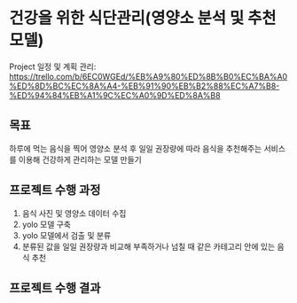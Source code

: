 # 건강을 위한 식단관리(영양소 분석 및 추천 모델)

Project 일정 및 계획 관리: https://trello.com/b/6EC0WGEd/%EB%A9%80%ED%8B%B0%EC%BA%A0%ED%8D%BC%EC%8A%A4-%EB%91%90%EB%B2%88%EC%A7%B8-%ED%94%84%EB%A1%9C%EC%A0%9D%ED%8A%B8

## 목표

하루에 먹는 음식을 찍어 영양소 분석 후 일일 권장량에 따라 음식을 추천해주는 서비스를 이용해 건강하게 관리하는 모델 만들기



## 프로젝트 수행 과정

1. 음식 사진 및 영양소 데이터 수집
2. yolo 모델 구축 
3. yolo 모델에서 검출 및 분류
4. 분류된 값을 일일 권장량과 비교해 부족하거나 넘칠 때 같은 카테고리 안에 있는 음식 추천



## 프로젝트 수행 결과


